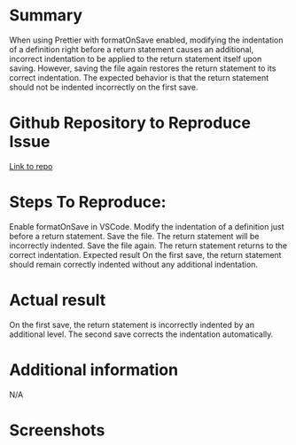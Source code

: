 # Summary
When using Prettier with formatOnSave enabled, modifying the indentation of a definition right before a return statement causes an additional, incorrect indentation to be applied to the return statement itself upon saving. However, saving the file again restores the return statement to its correct indentation. The expected behavior is that the return statement should not be indented incorrectly on the first save.

# Github Repository to Reproduce Issue
[Link to repo](https://github.com/kxuxi/indent-issue-by-prettier)

# Steps To Reproduce:
Enable formatOnSave in VSCode.
Modify the indentation of a definition just before a return statement.
Save the file. The return statement will be incorrectly indented.
Save the file again. The return statement returns to the correct indentation.
Expected result
On the first save, the return statement should remain correctly indented without any additional indentation.

# Actual result
On the first save, the return statement is incorrectly indented by an additional level. The second save corrects the indentation automatically.

# Additional information
N/A

# Screenshots